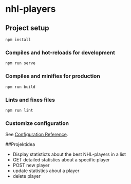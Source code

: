 # nhl-players

## Project setup
```
npm install
```

### Compiles and hot-reloads for development
```
npm run serve
```

### Compiles and minifies for production
```
npm run build
```

### Lints and fixes files
```
npm run lint
```

### Customize configuration
See [Configuration Reference](https://cli.vuejs.org/config/).

##Projektidea
- Display statisticts about the best NHL-players in a list
- GET detailed statistics about a specific player
- POST new player
- update statistics about a player
- delete player

